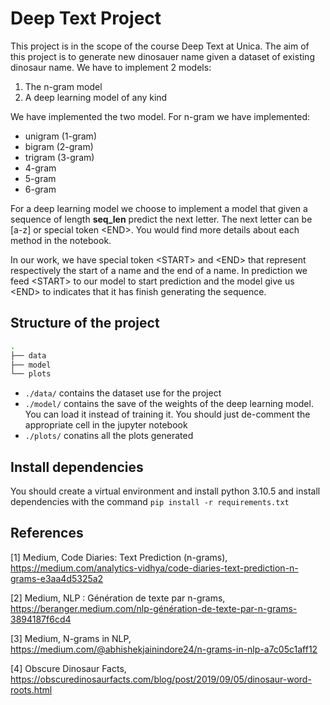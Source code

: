 # Deep Text Project

This project is in the scope of the course Deep Text at Unica. The aim of this project is to generate new dinosauer name given a dataset of existing dinosaur name. We have to implement 2 models:
1. The n-gram model
2. A deep learning model of any kind

We have implemented the two model. For n-gram we have implemented:
- unigram (1-gram)
- bigram (2-gram)
- trigram (3-gram)
- 4-gram
- 5-gram
- 6-gram

For a deep learning model we choose to implement a model that given a sequence of length __seq_len__ predict the next letter. The next letter can be [a-z] or special token \<END>. You would find more details about each method in the notebook.

In our work, we have special token \<START> and \<END> that represent respectively the start of a name and the end of a name. In prediction we feed \<START> to our model to start prediction and the model give us \<END> to indicates that it has finish generating the sequence.

## Structure of the project

```bash
.
├── data
├── model
└── plots
```
- `./data/` contains the dataset use for the project
- `./model/` contains the save of the weights of the deep learning model. You can load it instead of training it. You should just de-comment the appropriate cell in the jupyter notebook
- `./plots/` conatins all the plots generated

## Install dependencies

You should create a virtual environment and install python 3.10.5 and install dependencies with the command `pip install -r requirements.txt`


## References

[1] Medium, Code Diaries: Text Prediction (n-grams), https://medium.com/analytics-vidhya/code-diaries-text-prediction-n-grams-e3aa4d5325a2

[2] Medium, NLP : Génération de texte par n-grams, https://beranger.medium.com/nlp-génération-de-texte-par-n-grams-3894187f6cd4

[3] Medium, N-grams in NLP, https://medium.com/@abhishekjainindore24/n-grams-in-nlp-a7c05c1aff12

[4] Obscure Dinosaur Facts, https://obscuredinosaurfacts.com/blog/post/2019/09/05/dinosaur-word-roots.html